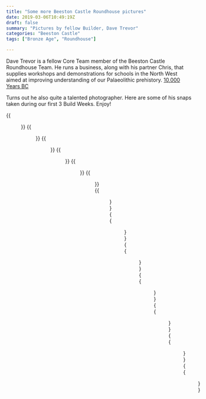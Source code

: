 ```yaml
---
title: "Some more Beeston Castle Roundhouse pictures"
date: 2019-03-06T10:49:19Z
draft: false
summary: "Pictures by fellow Builder, Dave Trevor"
categories: "Beeston Castle"
tags: ["Bronze Age", "Roundhouse"]

---
```

Dave Trevor is a fellow Core Team member of the Beeston Castle Roundhouse Team. He 
runs a business, along with his partner Chris, that supplies workshops and demonstrations
for schools in the North West aimed at improving understanding of our 
Palaeolithic prehistory. [10,000 Years BC](https://www.10000yearsbc.co.uk/)

Turns out he also quite a talented photographer. Here are some of his snaps taken 
during our first 3 Build Weeks. Enjoy!

{{<figure src="../IMG_8432--1.jpg">}}
{{<figure src="../IMG_8443--1.jpg">}}
{{<figure src="../IMG_8444--1.jpg">}}
{{<figure src="../IMG_8445--1.jpg">}}
{{<figure src="../IMG_8463--1.jpg">}}
{{<figure src="../IMG_8503--1.jpg">}}
{{<figure src="../IMG_8540--1.jpg">}}
{{<figure src="../IMG_8562--1.jpg">}}
{{<figure src="../IMG_8567--1.jpg">}}
{{<figure src="../IMG_8578--1.jpg">}}
{{<figure src="../IMG_8616--1.jpg">}}
{{<figure src="../IMG_8621--1.jpg">}}
{{<figure src="../IMG_8678--1.jpg">}}
